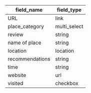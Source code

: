 | field_name | field_type |
|------------|------------|
| URL | link |
| place_category | multi_select |
| review | string |
| name of place | string |
| location | location |
| recommendations | string |
| time | string |
| website | url |
| visited | checkbox |